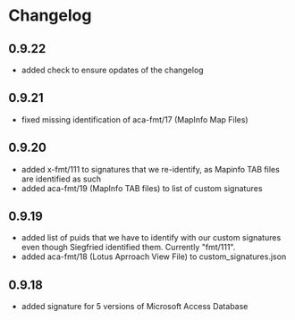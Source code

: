 # Changelog

## 0.9.22
- added check to ensure opdates of the changelog
## 0.9.21
- fixed missing identification of aca-fmt/17 (MapInfo Map Files)

## 0.9.20
- added x-fmt/111 to signatures that we re-identify, as Mapinfo TAB files are identified as such
- added aca-fmt/19 (MapInfo TAB files) to list of custom signatures

## 0.9.19
- added list of puids that we have to identify with our custom signatures even though Siegfried identified them. Currently "fmt/111".
- added aca-fmt/18 (Lotus Aprroach View File) to custom_signatures.json

## 0.9.18
- added signature for 5 versions of Microsoft Access Database
